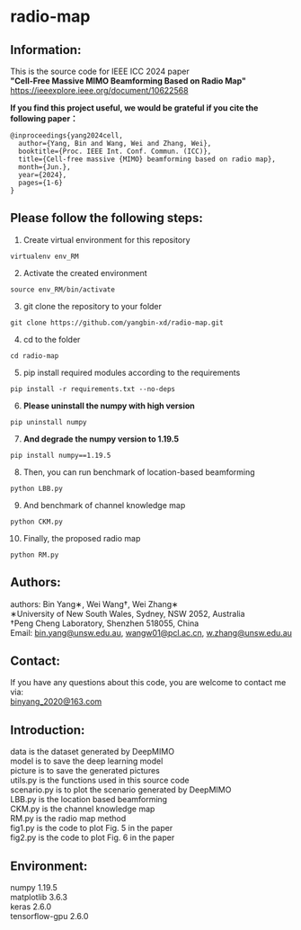 # radio-map

## Information:
This is the source code for IEEE ICC 2024 paper  
__"Cell-Free Massive MIMO Beamforming Based on Radio Map"__  
https://ieeexplore.ieee.org/document/10622568  

__If you find this project useful, we would be grateful if you cite the following paper：__

```
@inproceedings{yang2024cell,
  author={Yang, Bin and Wang, Wei and Zhang, Wei},
  booktitle={Proc. IEEE Int. Conf. Commun. (ICC)},
  title={Cell-free massive {MIMO} beamforming based on radio map},
  month={Jun.},
  year={2024},
  pages={1-6}
}
```

## Please follow the following steps:
1. Create virtual environment for this repository  
```
virtualenv env_RM
```
2. Activate the created environment
```
source env_RM/bin/activate
```
3. git clone the repository to your folder
```
git clone https://github.com/yangbin-xd/radio-map.git
```
4. cd to the folder
```
cd radio-map
```
5. pip install required modules according to the requirements
```
pip install -r requirements.txt --no-deps
```
6. __Please uninstall the numpy with high version__
```
pip uninstall numpy
```
7. __And degrade the numpy version to 1.19.5__
```
pip install numpy==1.19.5
```

8. Then, you can run benchmark of location-based beamforming
```
python LBB.py
```
9. And benchmark of channel knowledge map
```
python CKM.py
```
10. Finally, the proposed radio map
```
python RM.py
```

## Authors:  
authors: Bin Yang∗, Wei Wang†, Wei Zhang∗  
∗University of New South Wales, Sydney, NSW 2052, Australia   
†Peng Cheng Laboratory, Shenzhen 518055, China  
Email: bin.yang@unsw.edu.au, wangw01@pcl.ac.cn, w.zhang@unsw.edu.au  

## Contact:  
If you have any questions about this code, you are welcome to contact me via:  
binyang_2020@163.com  

## Introduction:  
data is the dataset generated by DeepMIMO                
model is to save the deep learning model  
picture is to save the generated pictures  
utils.py is the functions used in this source code  
scenario.py is to plot the scenario generated by DeepMIMO  
LBB.py is the location based beamforming  
CKM.py is the channel knowledge map  
RM.py is the radio map method  
fig1.py is the code to plot Fig. 5 in the paper  
fig2.py is the code to plot Fig. 6 in the paper  

## Environment:  
numpy                   1.19.5  
matplotlib              3.6.3  
keras                   2.6.0  
tensorflow-gpu          2.6.0  
